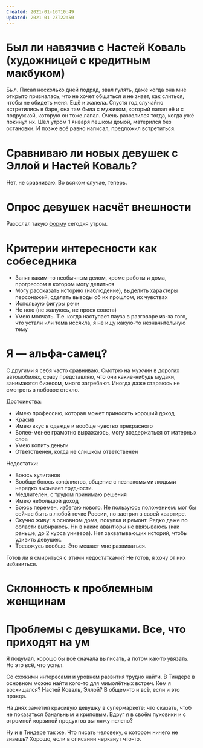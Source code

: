 ```yaml
---
Created: 2021-01-16T10:49
Updated: 2021-01-23T22:50
---
```

# Был ли навязчив с Настей Коваль (художницей с кредитным макбуком)

Был. Писал несколько дней подряд, звал гулять, даже когда она мне открыто призналась, что не хочет общаться и не знает, как слиться, чтобы не обидеть меня. Ещё и жалела. Спустя год случайно встретились в баре, она там была с мужиком, который лапал её и с подружкой, которую он тоже лапал. Очень разозлился тогда, когда ужё покинул их. Шёл утром 1 января пешком домой, матерился без остановки. И позже всё равно написал, предложил встретиться.

# Сравниваю ли новых девушек с Эллой и Настей Коваль?

Нет, не сравниваю. Во всяком случае, теперь.

# Опрос девушек насчёт внешности

Разослал такую [форму](https://forms.gle/mckyuergnEHcbBnk7) сегодня утром.

# Критерии интересности как собеседника

- Занят каким-то необычным делом, кроме работы и дома, прогрессом в котором могу делиться
- Могу рассказать историю (наблюдение), выделить характеры персонажей, сделать выводы об их прошлом, их чувствах
- Использую фигуры речи
- Не ною (не жалуюсь, не прося совета)
- Умею молчать. Т.е. когда наступает пауза в разговоре из-за того, что устали или тема иссякла, я не ищу какую-то незначительную тему

# Я — альфа-самец?

С другими я себя часто сравниваю. Смотрю на мужчин в дорогих автомобилях, сразу представляю, что они какие-нибудь мудаки, занимаются бизесом, много загребают. Иногда даже стараюсь не смотреть в лобовое стекло.

Достоинства:

- Имею профессию, которая может приносить хороший доход
- Красив
- Имею вкус в одежде и вообще чувство прекрасного
- Более-менее грамотно выражаюсь, могу воздержаться от матерных слов
- Умею копить деньги
- Ответственен, когда не слишком ответственен

Недостатки:

- Боюсь хулиганов
- Вообще боюсь конфликтов, общение с незнакомыми людьми нередко вызывает трудности.
- Медлителен, с трудом принимаю решения
- Имею небольшой доход
- Боюсь перемен, избегаю нового. Не пользуюсь положением: мог бы сейчас быть в любой точке России, но застрял в своей квартире.
- Скучно живу: в основном дома, покупка и ремонт. Редко даже по области выбираюсь. Ни в какие авантюры не ввязываюсь (как раньше, до 2 курса универа). Нет захватывающих историй, чтобы удивить девушек.
- Тревожусь вообще. Это мешает мне развиваться.

Готов ли я смириться с этими недостатками? Не готов, я хочу от них избавиться.

# Склонность к проблемным женщинам

# Проблемы с девушками. Все, что приходят на ум

Я подумал, хорошо бы всё сначала выписать, а потом как-то увязать. Но это всё, что успел.

Со схожими интересами и уровнем развития трудно найти. В Тиндере в основном можно найти кого-то для мимолётных встреч. Кем я восхищался? Настей Коваль, Эллой? В общем-то и всё, если и это правда.

На днях заметил красивую девушку в супермаркете: что сказать, чтоб не показаться банальным и криповым. Вдруг я в своём пуховики и с огромной корзиной продуктов выгляжу нелепо?

Ну и в Тиндере так же. Что писать человеку, о котором ничего не знаешь? Хорошо, если в описании черканут что-то.